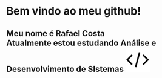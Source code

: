 <html>
<body>
  <h1>
    Bem vindo ao meu github!
  </h1>
  <h2>Meu nome é Rafael Costa<br>
  Atualmente estou estudando Análise e Desenvolvimento de SIstemas   <img width=64, src="./code.svg">
  </h2>
</body>
</html>
